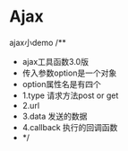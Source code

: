 # Ajax
ajax小demo
/**
* ajax工具函数3.0版
* 传入参数option是一个对象
 * option属性名是有四个
 * 1.type 请求方法post or get
 * 2.url
 * 3.data 发送的数据
 * 4.callback 执行的回调函数
* */
